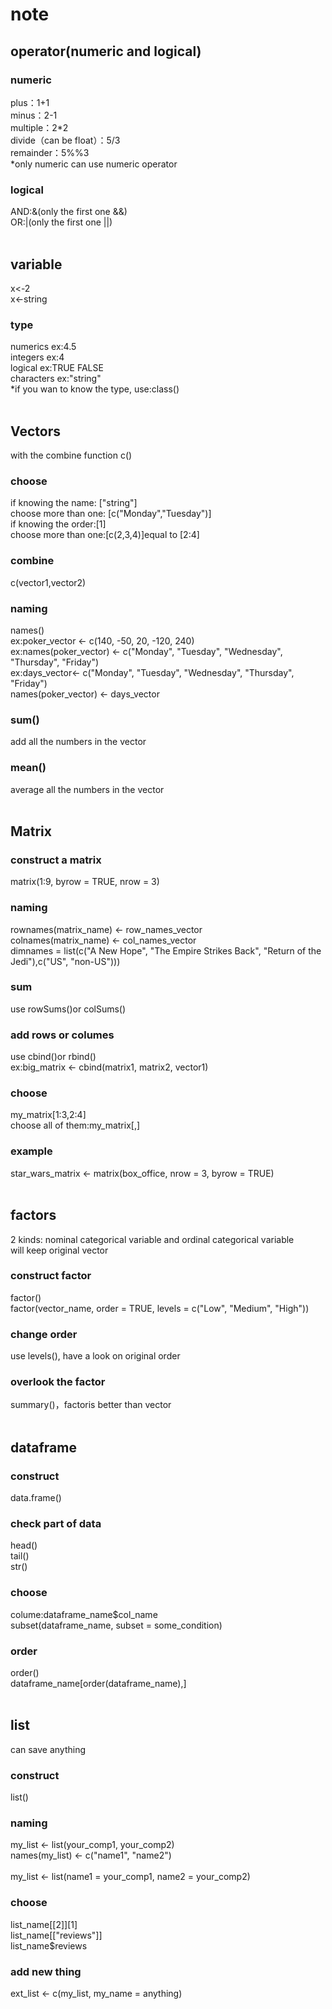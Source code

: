 # note
## operator(numeric and logical)<br />
### numeric<br />
plus：1+1<br />
minus：2-1<br />
multiple：2*2<br />
divide（can be float）：5/3<br />
remainder：5%%3<br />
*only numeric can use numeric operator <br />
### logical<br />
AND:&(only the first one &&)<br />
OR:|(only the first one ||)<br />
<br />
## variable<br />
x<-2<br />
x<-string<br />
### type<br />
numerics ex:4.5<br />
integers ex:4<br />
logical ex:TRUE FALSE<br />
characters ex:"string"<br />
*if you wan to know the type, use:class()<br />
<br />
## Vectors<br />
with the combine function c()<br />
### choose<br />
if knowing the name: ["string"]<br />
choose more than one: [c("Monday","Tuesday")]<br />
if knowing the order:[1]<br />
choose more than one:[c(2,3,4)]equal to [2:4]<br />
### combine<br />
c(vector1,vector2)<br />
### naming<br />
names()<br />
ex:poker_vector <- c(140, -50, 20, -120, 240)<br />
ex:names(poker_vector) <- c("Monday", "Tuesday", "Wednesday", "Thursday", "Friday")<br />
ex:days_vector<- c("Monday", "Tuesday", "Wednesday", "Thursday", "Friday")<br />
      names(poker_vector) <-   days_vector<br />
### sum()<br />
add all the numbers in the vector<br />
### mean()<br />
average all the numbers in the vector<br />
<br />
## Matrix<br />
### construct a matrix<br />
matrix(1:9, byrow = TRUE, nrow = 3)<br />
### naming<br />
rownames(matrix_name) <- row_names_vector<br />
colnames(matrix_name) <- col_names_vector<br />
dimnames = list(c("A New Hope", "The Empire Strikes Back", "Return of the Jedi"),c("US", "non-US")))<br />
### sum<br />
use rowSums()or colSums()<br />
### add rows or columes<br />
use cbind()or rbind()<br />
ex:big_matrix <- cbind(matrix1, matrix2, vector1)<br />
### choose<br />
my_matrix[1:3,2:4]<br />
choose all of them:my_matrix[,]<br />
### example<br />
star_wars_matrix <- matrix(box_office, nrow = 3, byrow = TRUE)<br />
<br />
## factors<br />
2 kinds: nominal categorical variable  and  ordinal categorical variable<br />
will keep original vector<br />
### construct factor<br />
factor()<br />
factor(vector_name, order = TRUE, levels = c("Low", "Medium", "High"))<br />
### change order <br />
use levels(), have a look on original order <br />
### overlook the factor<br />
summary()，factoris better than vector<br />
<br />
## dataframe<br />
### construct<br />
data.frame()<br />
### check part of data<br />
head()<br />
tail()<br />
str()<br />
### choose<br />
colume:dataframe_name$col_name<br />
subset(dataframe_name, subset = some_condition)<br />
### order<br />
order()<br />
dataframe_name[order(dataframe_name),]<br />
<br />
## list<br />
can save anything<br />
### construct<br />
list()<br />
### naming<br />
my_list <- list(your_comp1, your_comp2)<br />
names(my_list) <- c("name1", "name2")<br />
<br />
my_list <- list(name1 = your_comp1, name2 = your_comp2)<br />
### choose<br />
list_name[[2]][1]<br />
list_name[["reviews"]]<br />
list_name$reviews<br />
### add new thing<br />
ext_list <- c(my_list, my_name = anything)<br />
